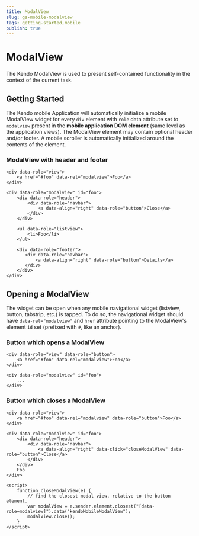 ```yaml
---
title: ModalView
slug: gs-mobile-modalview
tags: getting-started,mobile
publish: true
---
```


# ModalView

The Kendo ModalView is used to present self-contained functionality in the context of the current task.

## Getting Started

The Kendo mobile Application will automatically initialize a mobile ModalView widget for every `div` element with `role` data attribute set to `modalview` present in the **mobile application DOM element** (same level as the application views).
The ModalView element may contain optional header and/or footer. A mobile scroller is automatically initialized around the contents of the element.

### ModalView with header and footer

    <div data-role="view">
        <a href="#foo" data-rel="modalview">Foo</a>
    </div>

    <div data-role="modalview" id="foo">
        <div data-role="header">
            <div data-role="navbar">
                <a data-align="right" data-role="button">Close</a>
            </div>
        </div>

        <ul data-role="listview">
            <li>Foo</li>
        </ul>

        <div data-role="footer">
           <div data-role="navbar">
               <a data-align="right" data-role="button">Details</a>
           </div>
        </div>
    </div>

## Opening a ModalView

The widget can be open when any mobile navigational widget (listview, button, tabstrip, etc.) is tapped.
To do so, the navigational widget should have `data-rel="modalview"` and `href` attribute pointing to the ModalView's element `id` set (prefixed with `#`, like an anchor).

### Button which opens a ModalView

    <div data-role="view" data-role="button">
        <a href="#foo" data-rel="modalview">Foo</a>
    </div>

    <div data-role="modalview" id="foo">
        ...
    </div>

### Button which closes a ModalView

    <div data-role="view">
        <a href="#foo" data-rel="modalview" data-role="button">Foo</a>
    </div>

    <div data-role="modalview" id="foo">
        <div data-role="header">
            <div data-role="navbar">
                <a data-align="right" data-click="closeModalView" data-role="button">Close</a>
            </div>
        </div>
        Foo
    </div>

    <script>
        function closeModalView(e) {
            // find the closest modal view, relative to the button element.
            var modalView = e.sender.element.closest("[data-role=modalview]").data("kendoMobileModalView");
            modalView.close();
        }
    </script>


